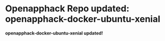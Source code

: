 # Openapphack Repo updated: openapphack-docker-ubuntu-xenial
#### openapphack-docker-ubuntu-xenial updated!
